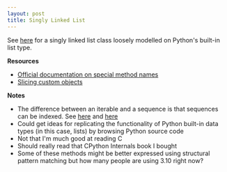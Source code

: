```yaml
---
layout: post
title: Singly Linked List
---
```


See [here](https://github.com/michaelgraemeshort/more_py_algos/blob/main/revision/linked_lists/singly_linked_list.py) for a singly linked list class loosely modelled on Python's built-in list type.

**Resources**

- [Official documentation on special method names](https://docs.python.org/3/reference/datamodel.html#special-method-names)
- [Slicing custom objects](https://stackoverflow.com/questions/2936863/implementing-slicing-in-getitem)

**Notes**

- The difference between an iterable and a sequence is that sequences can be indexed. See [here](https://opensource.com/article/18/3/loop-better-deeper-look-iteration-python) and [here](https://www.datacamp.com/community/tutorials/python-iterator-tutorial)
- Could get ideas for replicating the functionality of Python built-in data types (in this case, lists) by browsing Python source code
- Not that I'm much good at reading C
- Should really read that CPython Internals book I bought
- Some of these methods might be better expressed using structural pattern matching but how many people are using 3.10 right now?

